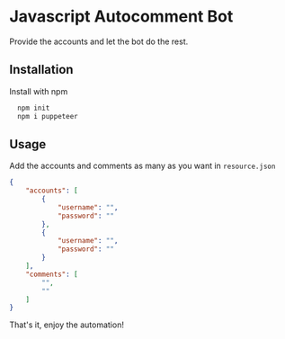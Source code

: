 
# Javascript Autocomment Bot

Provide the accounts and let the bot do the rest.


## Installation

Install with npm

```bash
  npm init
  npm i puppeteer
```

    
## Usage

Add the accounts and comments as many as you want in ` resource.json `

```json
{
    "accounts": [
        {
            "username": "",
            "password": ""
        },
        {
            "username": "",
            "password": ""
        }
    ],
    "comments": [
        "",
        ""
    ]
}
```

That's it, enjoy the automation!

